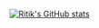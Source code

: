 [![Ritik's GitHub stats](https://github-readme-stats.vercel.app/api?username=ritikBhandari)](https://github.com/ritikBhandari/github-readme-stats)
